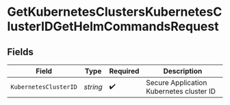 # GetKubernetesClustersKubernetesClusterIDGetHelmCommandsRequest


## Fields

| Field                                    | Type                                     | Required                                 | Description                              |
| ---------------------------------------- | ---------------------------------------- | ---------------------------------------- | ---------------------------------------- |
| `KubernetesClusterID`                    | *string*                                 | :heavy_check_mark:                       | Secure Application Kubernetes cluster ID |